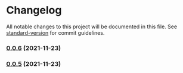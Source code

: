 # Changelog

All notable changes to this project will be documented in this file. See [standard-version](https://github.com/conventional-changelog/standard-version) for commit guidelines.

### [0.0.6](https://github.com/LiuWenXing1996/vue-cook/compare/v0.0.5...v0.0.6) (2021-11-23)

### [0.0.5](https://github.com/LiuWenXing1996/vue-cook/compare/v0.0.4...v0.0.5) (2021-11-23)
